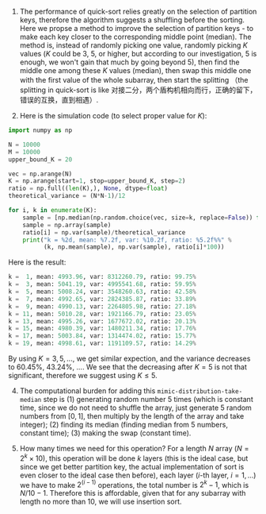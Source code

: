 1. The performance of quick-sort relies greatly on the selection of partition keys, therefore the algorithm suggests a shuffling before the sorting. Here we propse a method to improve the selection of partition keys - to make each key closer to the corresponding middle point (median). The method is, instead of randomly picking one value, randomly picking $K$ values ($K$ could be 3, 5, or higher, but according to our investigation, 5 is enough, we won't gain that much by going beyond 5), then find the middle one among these $K$ values (median), then swap this middle one with the first value of the whole subarray, then start the splitting （the splitting in quick-sort is like 对接二分，两个盾构机相向而行，正确的留下， 错误的互换，直到相遇）.

2. Here is the simulation code (to select proper value for $K$):
```python
import numpy as np

N = 10000
M = 10000
upper_bound_K = 20

vec = np.arange(N)
K = np.arange(start=1, stop=upper_bound_K, step=2)
ratio = np.full((len(K),), None, dtype=float)
theoretical_variance = (N*N-1)/12

for i, k in enumerate(K):
    sample = [np.median(np.random.choice(vec, size=k, replace=False)) for i in np.arange(M)]
    sample = np.array(sample)
    ratio[i] = np.var(sample)/theoretical_variance
    print("k = %2d, mean: %7.2f, var: %10.2f, ratio: %5.2f%%" %
          (k, np.mean(sample), np.var(sample), ratio[i]*100))
```
   Here is the result:
```python
k =  1, mean: 4993.96, var: 8312260.79, ratio: 99.75%
k =  3, mean: 5041.19, var: 4995541.68, ratio: 59.95%
k =  5, mean: 5008.24, var: 3548260.63, ratio: 42.58%
k =  7, mean: 4992.65, var: 2824385.87, ratio: 33.89%
k =  9, mean: 4990.13, var: 2264805.98, ratio: 27.18%
k = 11, mean: 5010.28, var: 1921166.79, ratio: 23.05%
k = 13, mean: 4995.26, var: 1677672.02, ratio: 20.13%
k = 15, mean: 4980.39, var: 1480211.34, ratio: 17.76%
k = 17, mean: 5003.84, var: 1314474.02, ratio: 15.77%
k = 19, mean: 4998.61, var: 1191109.57, ratio: 14.29%
```
   By using $K = 3, 5, ...$, we get similar expection, and the variance decreases to 60.45%, 43.24%, .... We see that the decreasing after $K=5$ is not that significant, therefore we suggest using $K \le 5$.

4. The computational burden for adding this `mimic-distribution-take-median` step is
    (1) generating random number 5 times (which is constant time, since we do not need to shuffle the array, just generate 5 random numbers from $[0, 1]$, then multiply by the length of the array and take integer);
    (2) finding its median (finding median from 5 numbers, constant time);
    (3) making the swap (constant time).

5. How many times we need for this operation? For a length $N$ array ($N = 2^k \times 10$), this operation will be done $k$ layers (this is the ideal case, but since we get better partition key, the actual implementation of sort is even closer to the ideal case then before), each layer ($i$-th layer, $i=1, ...$) we have to make $2^(i-1)$ operations, the total number is $2^k-1$, which is $N/10-1$. Therefore this is affordable, given that for any subarray with length no more than 10, we will use insertion sort.

